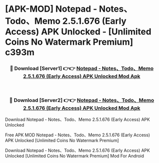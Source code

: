 # [APK-MOD] Notepad - Notes、Todo、Memo 2.5.1.676 (Early Access) APK Unlocked - [Unlimited Coins No Watermark Premium] c393m



<div align="center">
<h3>🔴 Download [Server1] 👉👉 <a href="https://momento.my/?title=Notepad_-_Notes、Todo、Memo_2.5.1.676_(Early_Access)_APK_Unlocked">Notepad - Notes、Todo、Memo 2.5.1.676 (Early Access) APK Unlocked Mod Apk</a></h3><br>

<h3>🔴 Download [Server2] 👉👉 <a href="https://momento.my/?title=Notepad_-_Notes、Todo、Memo_2.5.1.676_(Early_Access)_APK_Unlocked">Notepad - Notes、Todo、Memo 2.5.1.676 (Early Access) APK Unlocked Mod Apk</a></h3>
</div>



Download Notepad - Notes、Todo、Memo 2.5.1.676 (Early Access) APK Unlocked 

Free APK MOD Notepad - Notes、Todo、Memo 2.5.1.676 (Early Access) APK Unlocked [Unlimited Coins No Watermark Premium]

Download Notepad - Notes、Todo、Memo 2.5.1.676 (Early Access) APK Unlocked [Unlimited Coins No Watermark Premium] Mod For Android

